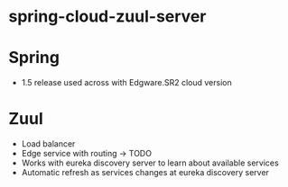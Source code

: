 # spring-cloud-zuul-server

# Spring
- 1.5 release used across with Edgware.SR2 cloud version

# Zuul
- Load balancer
- Edge service with routing -> TODO
- Works with eureka discovery server to learn about available services
- Automatic refresh as services changes at eureka discovery server
